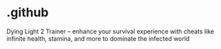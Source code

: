# .github
Dying Light 2 Trainer – enhance your survival experience with cheats like infinite health, stamina, and more to dominate the infected world
